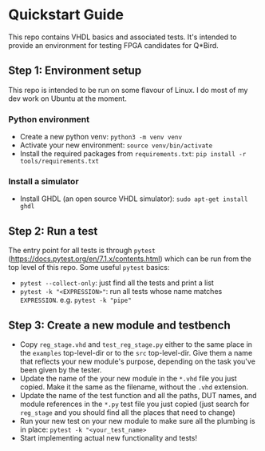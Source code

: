 # Quickstart Guide

This repo contains VHDL basics and associated tests. It's intended to provide an environment for testing FPGA candidates for Q*Bird.

## Step 1: Environment setup

This repo is intended to be run on some flavour of Linux. I do most of my dev work on Ubuntu at the moment.

### Python environment

* Create a new python venv: `python3 -m venv venv`
* Activate your new environment: `source venv/bin/activate`
* Install the required packages from `requirements.txt`: `pip install -r tools/requirements.txt`

### Install a simulator

* Install GHDL (an open source VHDL simulator): `sudo apt-get install ghdl`

## Step 2: Run a test

The entry point for all tests is through `pytest` (https://docs.pytest.org/en/7.1.x/contents.html) which can be run from the top level of this repo. 
Some useful `pytest` basics:
* `pytest --collect-only`: just find all the tests and print a list
* `pytest -k "<EXPRESSION>"`: run all tests whose name matches `EXPRESSION`. e.g. `pytest -k "pipe"`

## Step 3: Create a new module and testbench

* Copy `reg_stage.vhd` and `test_reg_stage.py` either to the same place in the `examples` top-level-dir or to the `src` top-level-dir. Give them a name that reflects your new module's purpose, depending on the task you've been given by the tester.
* Update the name of the your new module in the `*.vhd` file you just copied. Make it the same as the filename, without the `.vhd` extension.
* Update the name of the test function and all the paths, DUT names, and module references in the `*.py` test file you just copied (just search for `reg_stage` and you should find all the places that need to change)
* Run your new test on your new module to make sure all the plumbing is in place: `pytest -k "<your_test_name>`
* Start implementing actual new functionality and tests!